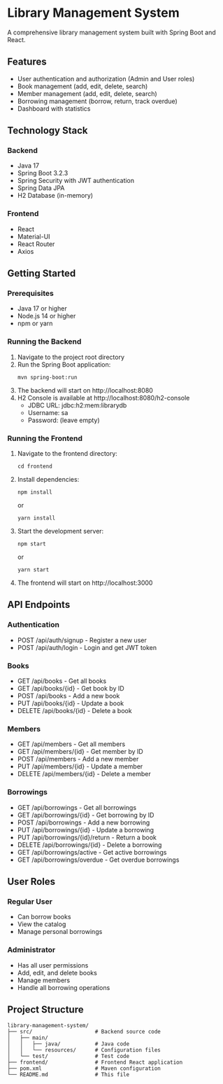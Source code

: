 # Library Management System

A comprehensive library management system built with Spring Boot and React.

## Features

- User authentication and authorization (Admin and User roles)
- Book management (add, edit, delete, search)
- Member management (add, edit, delete, search)
- Borrowing management (borrow, return, track overdue)
- Dashboard with statistics

## Technology Stack

### Backend
- Java 17
- Spring Boot 3.2.3
- Spring Security with JWT authentication
- Spring Data JPA
- H2 Database (in-memory)

### Frontend
- React
- Material-UI
- React Router
- Axios

## Getting Started

### Prerequisites
- Java 17 or higher
- Node.js 14 or higher
- npm or yarn

### Running the Backend

1. Navigate to the project root directory
2. Run the Spring Boot application:
   ```
   mvn spring-boot:run
   ```
3. The backend will start on http://localhost:8080
4. H2 Console is available at http://localhost:8080/h2-console
   - JDBC URL: jdbc:h2:mem:librarydb
   - Username: sa
   - Password: (leave empty)

### Running the Frontend

1. Navigate to the frontend directory:
   ```
   cd frontend
   ```
2. Install dependencies:
   ```
   npm install
   ```
   or
   ```
   yarn install
   ```
3. Start the development server:
   ```
   npm start
   ```
   or
   ```
   yarn start
   ```
4. The frontend will start on http://localhost:3000

## API Endpoints

### Authentication
- POST /api/auth/signup - Register a new user
- POST /api/auth/login - Login and get JWT token

### Books
- GET /api/books - Get all books
- GET /api/books/{id} - Get book by ID
- POST /api/books - Add a new book
- PUT /api/books/{id} - Update a book
- DELETE /api/books/{id} - Delete a book

### Members
- GET /api/members - Get all members
- GET /api/members/{id} - Get member by ID
- POST /api/members - Add a new member
- PUT /api/members/{id} - Update a member
- DELETE /api/members/{id} - Delete a member

### Borrowings
- GET /api/borrowings - Get all borrowings
- GET /api/borrowings/{id} - Get borrowing by ID
- POST /api/borrowings - Add a new borrowing
- PUT /api/borrowings/{id} - Update a borrowing
- PUT /api/borrowings/{id}/return - Return a book
- DELETE /api/borrowings/{id} - Delete a borrowing
- GET /api/borrowings/active - Get active borrowings
- GET /api/borrowings/overdue - Get overdue borrowings

## User Roles

### Regular User
- Can borrow books
- View the catalog
- Manage personal borrowings

### Administrator
- Has all user permissions
- Add, edit, and delete books
- Manage members
- Handle all borrowing operations

## Project Structure

```
library-management-system/
├── src/                    # Backend source code
│   ├── main/
│   │   ├── java/           # Java code
│   │   └── resources/      # Configuration files
│   └── test/               # Test code
├── frontend/               # Frontend React application
├── pom.xml                 # Maven configuration
└── README.md               # This file
```


